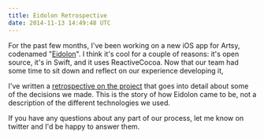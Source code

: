 ```yaml
---
title: Eidolon Retrospective
date: 2014-11-13 14:49:48 UTC
---
```


For the past few months, I've been working on a new iOS app for Artsy, codenamed "[Eidolon](https://github.com/artsy/eidolon)". I think it's cool for a couple of reasons: it's open source, it's in Swift, and it uses ReactiveCocoa. Now that our team had some time to sit down and reflect on our experience developing it, 

<!-- more -->

I've written a [retrospective on the project](http://artsy.github.io/blog/2014/11/13/eidolon-retrospective/) that goes into detail about some of the decisions we made. This is the story of how Eidolon came to be, not a description of the different technologies we used. 

If you have any questions about any part of our process, let me know on twitter and I'd be happy to answer them. 
